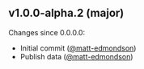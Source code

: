 ## v1.0.0-alpha.2 (major)

Changes since 0.0.0.0:

- Initial commit ([@matt-edmondson](https://github.com/matt-edmondson))
- Publish data ([@matt-edmondson](https://github.com/matt-edmondson))


